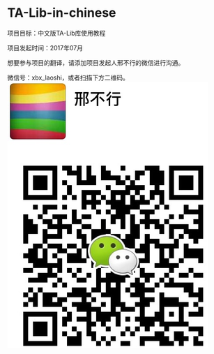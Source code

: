 # TA-Lib-in-chinese 

项目目标：中文版TA-Lib库使用教程

项目发起时间：2017年07月

想要参与项目的翻译，请添加项目发起人邢不行的微信进行沟通。

微信号：xbx\_laoshi，或者扫描下方二维码。
![](/assets/邢不行微信二维码.jpeg)


